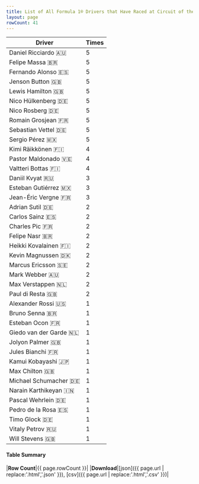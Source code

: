 ```yaml
---
title: List of All Formula 1® Drivers that Have Raced at Circuit of the Americas
layout: page
rowCount: 41
---
```


| Driver | Times |
|--|--|
| Daniel Ricciardo 🇦🇺 | 5 |
| Felipe Massa 🇧🇷 | 5 |
| Fernando Alonso 🇪🇸 | 5 |
| Jenson Button 🇬🇧 | 5 |
| Lewis Hamilton 🇬🇧 | 5 |
| Nico Hülkenberg 🇩🇪 | 5 |
| Nico Rosberg 🇩🇪 | 5 |
| Romain Grosjean 🇫🇷 | 5 |
| Sebastian Vettel 🇩🇪 | 5 |
| Sergio Pérez 🇲🇽 | 5 |
| Kimi Räikkönen 🇫🇮 | 4 |
| Pastor Maldonado 🇻🇪 | 4 |
| Valtteri Bottas 🇫🇮 | 4 |
| Daniil Kvyat 🇷🇺 | 3 |
| Esteban Gutiérrez 🇲🇽 | 3 |
| Jean-Éric Vergne 🇫🇷 | 3 |
| Adrian Sutil 🇩🇪 | 2 |
| Carlos Sainz 🇪🇸 | 2 |
| Charles Pic 🇫🇷 | 2 |
| Felipe Nasr 🇧🇷 | 2 |
| Heikki Kovalainen 🇫🇮 | 2 |
| Kevin Magnussen 🇩🇰 | 2 |
| Marcus Ericsson 🇸🇪 | 2 |
| Mark Webber 🇦🇺 | 2 |
| Max Verstappen 🇳🇱 | 2 |
| Paul di Resta 🇬🇧 | 2 |
| Alexander Rossi 🇺🇸 | 1 |
| Bruno Senna 🇧🇷 | 1 |
| Esteban Ocon 🇫🇷 | 1 |
| Giedo van der Garde 🇳🇱 | 1 |
| Jolyon Palmer 🇬🇧 | 1 |
| Jules Bianchi 🇫🇷 | 1 |
| Kamui Kobayashi 🇯🇵 | 1 |
| Max Chilton 🇬🇧 | 1 |
| Michael Schumacher 🇩🇪 | 1 |
| Narain Karthikeyan 🇮🇳 | 1 |
| Pascal Wehrlein 🇩🇪 | 1 |
| Pedro de la Rosa 🇪🇸 | 1 |
| Timo Glock 🇩🇪 | 1 |
| Vitaly Petrov 🇷🇺 | 1 |
| Will Stevens 🇬🇧 | 1 |

#### Table Summary

|**Row Count**|{{ page.rowCount }}|
|**Download**|[json]({{ page.url | replace:'.html','.json' }}), [csv]({{ page.url | replace:'.html','.csv' }})|
